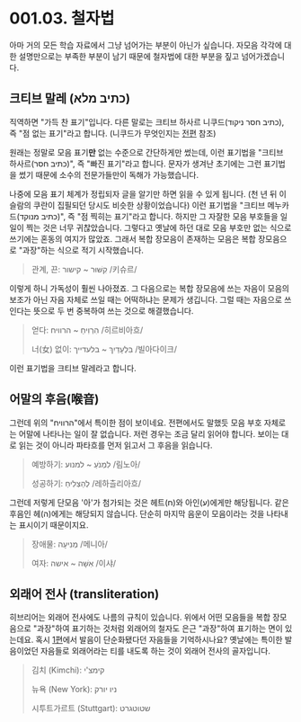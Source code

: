 # 001.03. 철자법
아마 거의 모든 학습 자료에서 그냥 넘어가는 부분이 아닌가
싶습니다. 자모음 각각에 대한 설명만으로는 부족한 부분이
남기 때문에 철자법에 대한 부분을 짚고 넘어가겠습니다.
## 크티브 말레 (כתיב מלא)
직역하면 "가득 찬 표기"입니다. 다른 말로는
크티브 하사르 니쿠드(כתיב חסר ניקוד), 즉
"점 없는 표기"라고 합니다. (니쿠드가 무엇인지는
[전편](./02.diacritics.md) 참조)

원래는 정말로 모음 표기**만**
없는 수준으로 간단하게만 썼는데, 이런 표기법을
"크티브 하사르(כתיב חסר)", 즉 "빠진 표기"라고 합니다.
문자가 생겨난 초기에는 그런 표기법을
썼기 때문에 소수의 전문가들만이
독해가 가능했습니다.

나중에 모음 표기 체계가 정립되자
글을 알기만 하면 읽을 수 있게 됩니다. (천 년 뒤 이슬람의
쿠란이 집필되던 당시도 비슷한 상황이었습니다) 이런
표기법을 "크티브 메누카드(כתיב מנוקד)", 즉
"점 찍히는 표기"라고 합니다. 하지만 그 자잘한 모음 부호들을 일일이
찍는 것은 너무 귀찮았습니다. 그렇다고 옛날에 하던 대로
모음 부호만 없는 식으로 쓰기에는 혼동의 여지가 많았죠.
그래서 복합 장모음이 존재하는 모음은
복합 장모음으로 "과장"하는 식으로 적기 시작했습니다.
> 관계, 끈: קִשּׁוּר ~ קישור /키슈르/

이렇게 하니 가독성이 훨씬 나아졌죠. 그 다음으로는
복합 장모음에 쓰는 자음이 모음의 보조가 아닌
자음 자체로 쓰일 때는 어떡하냐는 문제가 생깁니다. 그럴 때는
자음으로 쓰인다는 뜻으로 두 번 중복하여 쓰는 것으로
해결했습니다.
> 얻다: הִרְוִיחַ ~ הרוויח /히르비아흐/
>
> 너(女) 없이: בִּלְעָדַיִךְ ~ בלעדייך /빌아다이크/

이런 표기법을 크티브 말레라고 합니다.
## 어말의 후음(喉音)
그런데 위의 "הרוויח"에서 특이한 점이 보이네요. 전편에서도 말했듯
모음 부호 자체로는 어말에 나타나는 일이 잘 없습니다. 저런 경우는
조금 달리 읽어야 합니다. 보이는 대로 읽는 것이 아니라 파타흐를
먼저 읽고서 그 후음을 읽습니다.
> 예방하기: לִמְנֹעַ ~ למנוע /림노아/
> 
> 성공하기: לְהַצְלִיחַ /레하츨리아흐/

그런데 저렇게 단모음 '아'가 첨가되는 것은
헤트(ח)와 아인(ע)에게만 해당됩니다.
같은 후음인 헤(ה)에게는 해당되지 않습니다. 단순히 마지막 음운이
모음이라는 것을 나타내는 표시이기 때문이지요.
> 장애물: מְנִיעָה /메니아/
>
> 여자: אִשָּׁה ~ אישה /이샤/
## 외래어 전사 (transliteration)
히브리어는 외래어 전사에도 나름의 규칙이 있습니다. 위에서 어떤
모음들을 복합 장모음으로 "과장"하여 표기하는 것처럼 외래어의
철자도 은근 "과장"하여 표기하는 면이 있는데요. 혹시
[1편](./01.consonants.md)에서 발음이 단순화됐다던 자음들을
기억하시나요? 옛날에는 특이한 발음이었던 자음들로 외래어라는 티를
내도록 하는 것이 외래어 전사의 골자입니다.
> 김치 (Kimchi): קימצ'י
> 
> 뉴욕 (New York): ניו יורק
>
> 시투트가르트 (Stuttgart): שטוטגרט
